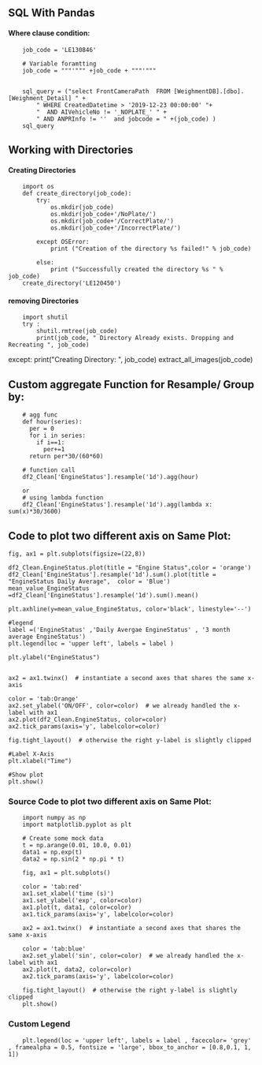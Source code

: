 ## SQL With Pandas

#### Where clause condition: 
        job_code = 'LE130846' 
        
        # Variable foramtting
        job_code = """'""" +job_code + """'"""


        sql_query = ("select FrontCameraPath  FROM [WeighmentDB].[dbo].[Weighment_Detail] " +
            " WHERE CreatedDatetime > '2019-12-23 00:00:00' "+
            "  AND AIVehicleNo != '_NOPLATE_' " +
            " AND ANPRInfo != ''  and jobcode = " +(job_code) )
        sql_query



## Working with Directories

#### Creating Directories
        import os
        def create_directory(job_code):
            try:
                os.mkdir(job_code)
                os.mkdir(job_code+'/NoPlate/')
                os.mkdir(job_code+'/CorrectPlate/')
                os.mkdir(job_code+'/IncorrectPlate/')

            except OSError:
                print ("Creation of the directory %s failed!" % job_code)

            else:
                print ("Successfully created the directory %s " % job_code)
        create_directory('LE120450')


#### removing Directories
        import shutil
        try :
            shutil.rmtree(job_code)
            print(job_code, " Directory Already exists. Dropping and Recreating ", job_code)


except:
    print("Creating Directory: ", job_code)
    extract_all_images(job_code)


## Custom aggregate Function for Resample/ Group by:
        # agg func
        def hour(series):
          per = 0
          for i in series:
            if i==1:
              per+=1
          return per*30/(60*60)
        
        # function call
        df2_Clean['EngineStatus'].resample('1d').agg(hour)
        
        or
        # using lambda function
        df2_Clean['EngineStatus'].resample('1d').agg(lambda x: sum(x)*30/3600)

## Code to plot two different axis on Same Plot:

    fig, ax1 = plt.subplots(figsize=(22,8))

    df2_Clean.EngineStatus.plot(title = "Engine Status",color = 'orange')
    df2_Clean['EngineStatus'].resample('1d').sum().plot(title = "EngineStatus Daily Average",  color = 'Blue')
    mean_value_EngineStatus =df2_Clean['EngineStatus'].resample('1d').sum().mean()

    plt.axhline(y=mean_value_EngineStatus, color='black', linestyle='--')

    #legend
    label =('EngineStatus' ,'Daily Avergae EngineStatus' , '3 month average EngineStatus')
    plt.legend(loc = 'upper left', labels = label )

    plt.ylabel("EngineStatus")


    ax2 = ax1.twinx()  # instantiate a second axes that shares the same x-axis

    color = 'tab:Orange'
    ax2.set_ylabel('ON/OFF', color=color)  # we already handled the x-label with ax1
    ax2.plot(df2_Clean.EngineStatus, color=color)
    ax2.tick_params(axis='y', labelcolor=color)

    fig.tight_layout()  # otherwise the right y-label is slightly clipped

    #Label X-Axis
    plt.xlabel("Time")

    #Show plot
    plt.show()



### Source Code to plot two different axis on Same Plot:

        import numpy as np
        import matplotlib.pyplot as plt

        # Create some mock data
        t = np.arange(0.01, 10.0, 0.01)
        data1 = np.exp(t)
        data2 = np.sin(2 * np.pi * t)

        fig, ax1 = plt.subplots()

        color = 'tab:red'
        ax1.set_xlabel('time (s)')
        ax1.set_ylabel('exp', color=color)
        ax1.plot(t, data1, color=color)
        ax1.tick_params(axis='y', labelcolor=color)

        ax2 = ax1.twinx()  # instantiate a second axes that shares the same x-axis

        color = 'tab:blue'
        ax2.set_ylabel('sin', color=color)  # we already handled the x-label with ax1
        ax2.plot(t, data2, color=color)
        ax2.tick_params(axis='y', labelcolor=color)

        fig.tight_layout()  # otherwise the right y-label is slightly clipped
        plt.show()
        
        
### Custom Legend 
        plt.legend(loc = 'upper left', labels = label , facecolor= 'grey' , framealpha = 0.5, fontsize = 'large', bbox_to_anchor = [0.8,0.1, 1, 1])

